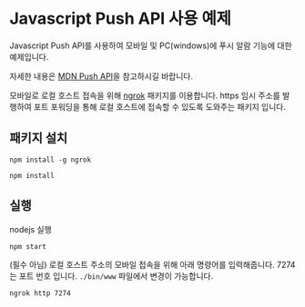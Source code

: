 # Javascript Push API 사용 예제

Javascript Push API를 사용하여 모바일 및 PC(windows)에 푸시 알람 기능에 대한 예제입니다.

자세한 내용은 [MDN Push API](https://developer.mozilla.org/ko/docs/Web/API/Push_API)을 참고하시길 바랍니다.

모바일로 로컬 호스트 접속을 위해 [ngrok](https://www.npmjs.com/package/ngrok) 패키지를 이용합니다. https 임시 주소를 발행하여 포트 포워딩을 통해 로컬 호스트에 접속할 수 있도록 도와주는 패키지 입니다.

## 패키지 설치

`npm install -g ngrok`

`npm install`

## 실행

nodejs 실행

`npm start`

(필수 아님) 로컬 호스트 주소의 모바일 접속을 위해 아래 명령어를 입력해줍니다.
7274는 포트 번호 입니다. `./bin/www` 파일에서 변경이 가능합니다.

`ngrok http 7274`